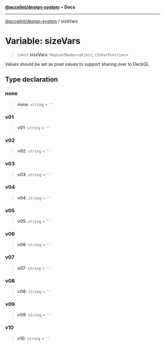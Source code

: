 [**@accelint/design-system**](../README.md) • **Docs**

***

[@accelint/design-system](../README.md) / sizeVars

# Variable: sizeVars

> `const` **sizeVars**: `MapLeafNodes`\<`object`, `CSSVarFunction`\>

Values should be set as pixel values to support sharing over to DeckGL

## Type declaration

### none

> **none**: `string` = `''`

### v01

> **v01**: `string` = `''`

### v02

> **v02**: `string` = `''`

### v03

> **v03**: `string` = `''`

### v04

> **v04**: `string` = `''`

### v05

> **v05**: `string` = `''`

### v06

> **v06**: `string` = `''`

### v07

> **v07**: `string` = `''`

### v08

> **v08**: `string` = `''`

### v09

> **v09**: `string` = `''`

### v10

> **v10**: `string` = `''`
